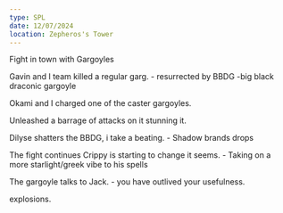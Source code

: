 ```yaml
---
type: SPL
date: 12/07/2024
location: Zepheros's Tower
---
```


Fight in town with Gargoyles

Gavin and I team killed a regular garg.
	- resurrected by BBDG
		-big black draconic gargoyle

Okami and I charged one of the caster gargoyles.

Unleashed a barrage of attacks on it stunning it. 

Dilyse shatters the BBDG, i take a beating. 
	- Shadow brands drops

The fight continues Crippy is starting to change it seems.
	- Taking on a more starlight/greek vibe to his spells

The gargoyle talks to Jack. 
	- you have outlived your usefulness.

explosions. 